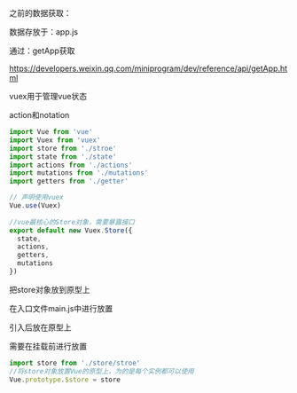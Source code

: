 之前的数据获取：

数据存放于：app.js

通过：getApp获取

https://developers.weixin.qq.com/miniprogram/dev/reference/api/getApp.html



vuex用于管理vue状态

action和notation

```js
import Vue from 'vue'
import Vuex from 'vuex'
import store from './stroe'
import state from './state'
import actions from './actions'
import mutations from './mutations'
import getters from './getter'

// 声明使用vuex
Vue.use(Vuex)
  
//vue最核心的Store对象，需要暴露接口
export default new Vuex.Store({
  state,
  actions,
  getters,
  mutations
})
```

把store对象放到原型上

在入口文件main.js中进行放置

引入后放在原型上

需要在挂载前进行放置

```js
import store from './store/stroe'
//将store对象放置Vue的原型上，为的是每个实例都可以使用
Vue.prototype.$store = store
```